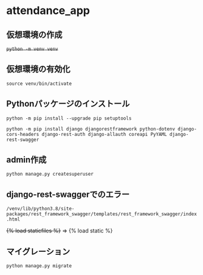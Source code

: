 # attendance_app

## 仮想環境の作成
~~`python -m venv venv`~~

## 仮想環境の有効化
`source venv/bin/activate`

## Pythonパッケージのインストール
`python -m pip install --upgrade pip setuptools`

`python -m pip install django djangorestframework python-dotenv django-cors-headers django-rest-auth django-allauth coreapi PyYAML django-rest-swagger`

## admin作成
`python manage.py createsuperuser`

## django-rest-swaggerでのエラー
`/venv/lib/python3.8/site-packages/rest_framework_swagger/templates/rest_framework_swagger/index.html`

~~{% load staticfiles %}~~  =>  {% load static %}

## マイグレーション
`python manage.py migrate`
